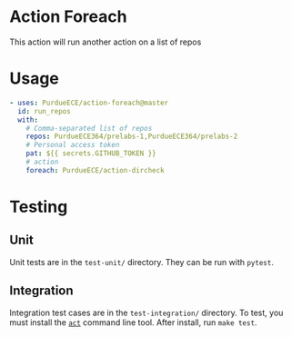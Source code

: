 # Action Foreach
This action will run another action on a list of repos

# Usage
```yaml
- uses: PurdueECE/action-foreach@master
  id: run_repos
  with:
    # Comma-separated list of repos
    repos: PurdueECE364/prelabs-1,PurdueECE364/prelabs-2
    # Personal access token
    pat: ${{ secrets.GITHUB_TOKEN }}
    # action
    foreach: PurdueECE/action-dircheck
```

# Testing
## Unit
Unit tests are in the `test-unit/` directory. They can be run with `pytest`.
## Integration
Integration test cases are in the `test-integration/` directory.
To test, you must install the [`act`](https://github.com/nektos/act) command line tool.
After install, run `make test`.